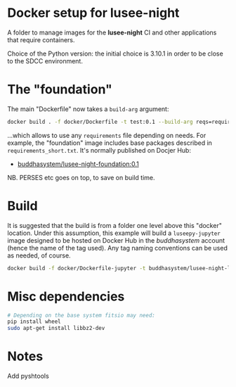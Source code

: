 # Docker setup for lusee-night

A folder to manage images for the **lusee-night** CI and other
applications that require containers.

Choice of the Python version: the initial choice is 3.10.1 in order
to be close to the SDCC environment.

# The "foundation"

The main "Dockerfile" now takes a ```build-arg``` argument:

```bash
docker build . -f docker/Dockerfile -t test:0.1 --build-arg reqs=requirements_short.txt
```

...which allows to use any ```requirements``` file depending on needs.
For example, the "foundation" image includes base packages
described in ```requirements_short.txt```. It's normally published on Docjer Hub:

* [buddhasystem/lusee-night-foundation:0.1](https://hub.docker.com/repository/docker/buddhasystem/lusee-night-foundation)

NB. PERSES etc goes on top, to save on build time.

# Build

It is suggested that the build is from a folder one level above
this "docker" location. Under this assumption, this example will build
a ```luseepy-jupyter``` image designed to be hosted on Docker Hub in the
_buddhasystem_ account (hence the name of the tag used). Any tag naming
conventions can be used as needed, of course.

```bash
docker build -f docker/Dockerfile-jupyter -t buddhasystem/lusee-night-luseepy-jupyter:0.1 .
```

# Misc dependencies

```bash
# Depending on the base system fitsio may need:
pip install wheel
sudo apt-get install libbz2-dev
```

# Notes

Add pyshtools

